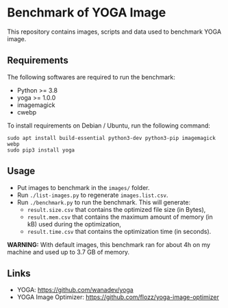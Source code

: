 # Benchmark of YOGA Image

This repository contains images, scripts and data used to benchmark YOGA image.


## Requirements

The following softwares are required to run the benchmark:

* Python >= 3.8
* yoga >= 1.0.0
* imagemagick
* cwebp

To install requirements on Debian / Ubuntu, run the following command:

    sudo apt install build-essential python3-dev python3-pip imagemagick webp
    sudo pip3 install yoga


## Usage

* Put images to benchmark in the `images/` folder.
* Run `./list-images.py` to regenerate `images.list.csv`.
* Run `./benchmark.py` to run the benchmark. This will generate:
  * `result.size.csv` that contains the optimized file size (in Bytes),
  * `result.mem.csv` that contains the maximum amount of memory (in kB) used during the optimization,
  * `result.time.csv` that contains the optimization time (in seconds).

**WARNING:** With default images, this benchmark ran for about 4h on my machine and used up to 3.7 GB of memory.


## Links

* YOGA: https://github.com/wanadev/yoga
* YOGA Image Optimizer: https://github.com/flozz/yoga-image-optimizer
